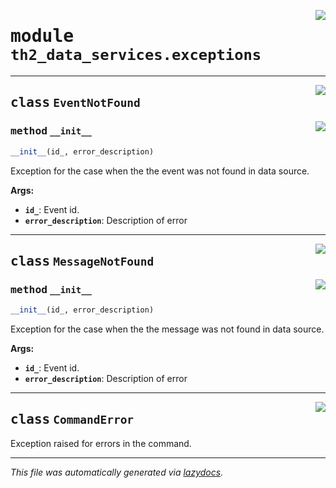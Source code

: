 <!-- markdownlint-disable -->

<a href="../../th2/data_services/exceptions.py#L0"><img align="right" style="float:right;" src="https://img.shields.io/badge/-source-cccccc?style=flat-square"></a>

# <kbd>module</kbd> `th2_data_services.exceptions`






---

<a href="../../th2/data_services/exceptions.py#L14"><img align="right" style="float:right;" src="https://img.shields.io/badge/-source-cccccc?style=flat-square"></a>

## <kbd>class</kbd> `EventNotFound`




<a href="../../th2/data_services/exceptions.py#L15"><img align="right" style="float:right;" src="https://img.shields.io/badge/-source-cccccc?style=flat-square"></a>

### <kbd>method</kbd> `__init__`

```python
__init__(id_, error_description)
```

Exception for the case when the the event was not found in data source. 

**Args:**
 
 - <b>`id_`</b>:  Event id. 
 - <b>`error_description`</b>:  Description of error 





---

<a href="../../th2/data_services/exceptions.py#L27"><img align="right" style="float:right;" src="https://img.shields.io/badge/-source-cccccc?style=flat-square"></a>

## <kbd>class</kbd> `MessageNotFound`




<a href="../../th2/data_services/exceptions.py#L28"><img align="right" style="float:right;" src="https://img.shields.io/badge/-source-cccccc?style=flat-square"></a>

### <kbd>method</kbd> `__init__`

```python
__init__(id_, error_description)
```

Exception for the case when the the message was not found in data source. 

**Args:**
 
 - <b>`id_`</b>:  Event id. 
 - <b>`error_description`</b>:  Description of error 





---

<a href="../../th2/data_services/exceptions.py#L41"><img align="right" style="float:right;" src="https://img.shields.io/badge/-source-cccccc?style=flat-square"></a>

## <kbd>class</kbd> `CommandError`
Exception raised for errors in the command. 







---

_This file was automatically generated via [lazydocs](https://github.com/ml-tooling/lazydocs)._
